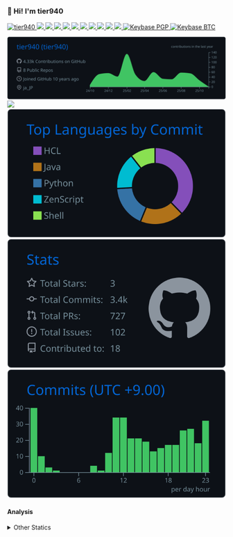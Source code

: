 ### 👋 Hi! I'm tier940

<p align="left"> 
  <a href="https://github.com/tier940/tier940/">
    <img src="https://komarev.com/ghpvc/?username=tier940" alt="tier940" />
  </a>
  <a href="http://twitter.com/tier940">
    <img height="20" src="https://img.shields.io/twitter/follow/tier940?label=Twitter&logo=twitter&style=flat" />
  </a>
  <a href="https://github.com/tier940">
    <img height="20" src="https://img.shields.io/github/followers/tier940?label=follow&logo=github&style=flat" />
  </a>
  <a href="https://www.reddit.com/user/tier940">
    <img height="20" src="https://img.shields.io/reddit/user-karma/combined/tier940?label=Reddit&logo=reddit&style=flat" />
  </a>
  <a href="https://stackoverflow.com/users/17317833/tier940">
    <img height="20" src="https://img.shields.io/stackexchange/stackoverflow/r/17317833?label=StackOverflow&logo=stack-overflow&style=flat" />
  </a>
  <a href="https://zenn.dev/tier940">
    <img height="20" src="https://zenn.badge.nikaera.com/s/tier940/likes" />
  </a>
  <a href="https://zenn.dev/tier940">
    <img height="20" src="https://zenn.badge.nikaera.com/s/tier940/followers" />
  </a>
  <a href="https://zenn.dev/tier940">
    <img height="20" src="https://zenn.badge.nikaera.com/s/tier940/articles" />
  </a>
  <a href="http://qiita.com/tier940">
    <img height="20" src="https://qiita-badge.apiapi.app/s/tier940/posts.svg" />
  </a>
  <a href="http://qiita.com/tier940">
    <img height="20" src="https://qiita-badge.apiapi.app/s/tier940/contributions.svg" />
  </a>
  <a href="https://github.com/tier940/tier940/">
    <img height="20" src="https://github.com/tier940/tier940/actions/workflows/main.yml/badge.svg" />
  </a>
  <a href="https://keybase.io/tier940">
    <img alt="Keybase PGP" src="https://img.shields.io/keybase/pgp/tier940">
  </a>
  <a href="https://keybase.io/tier940">
    <img alt="Keybase BTC" src="https://img.shields.io/keybase/btc/tier940">
  </a>
</p>

[![](https://raw.githubusercontent.com/tier940/tier940/main/profile-summary-card-output/github_dark/0-profile-details.svg)](https://github.com/vn7n24fzkq/github-profile-summary-cards)
[![](https://raw.githubusercontent.com/tier940/tier940/main/profile-summary-card-output/github_dark/1-repos-per-language.svg)](https://github.com/vn7n24fzkq/github-profile-summary-cards) [![](https://raw.githubusercontent.com/tier940/tier940/main/profile-summary-card-output/github_dark/2-most-commit-language.svg)](https://github.com/vn7n24fzkq/github-profile-summary-cards)
[![](https://raw.githubusercontent.com/tier940/tier940/main/profile-summary-card-output/github_dark/3-stats.svg)](https://github.com/vn7n24fzkq/github-profile-summary-cards) [![](https://raw.githubusercontent.com/tier940/tier940/main/profile-summary-card-output/github_dark/4-productive-time.svg)](https://github.com/vn7n24fzkq/github-profile-summary-cards)


#### Analysis
<!-- <img height="150" src="https://github.com/tier940/tier940/blob/master/images/stat.svg" alt="Alternative Text"/> -->

<details>
  <summary>Other Statics</summary>
  <!--START_SECTION:waka-->
![Code Time](http://img.shields.io/badge/Code%20Time-6%2C162%20hrs%2017%20mins-blue)

**🐱 My GitHub Data** 

> 📦 80.1 kB Used in GitHub's Storage 
 > 
> 💼 Opted to Hire
 > 
> 📜 14 Public Repositories 
 > 
> 🔑 8 Private Repositories 
 > 
**I'm an Early 🐤** 

```text
🌞 Morning                2740 commits        ████░░░░░░░░░░░░░░░░░░░░░   16.94 % 
🌆 Daytime                5829 commits        █████████░░░░░░░░░░░░░░░░   36.03 % 
🌃 Evening                5902 commits        █████████░░░░░░░░░░░░░░░░   36.48 % 
🌙 Night                  1707 commits        ███░░░░░░░░░░░░░░░░░░░░░░   10.55 % 
```
📅 **I'm Most Productive on Saturday** 

```text
Monday                   1768 commits        ███░░░░░░░░░░░░░░░░░░░░░░   10.93 % 
Tuesday                  2481 commits        ████░░░░░░░░░░░░░░░░░░░░░   15.34 % 
Wednesday                1914 commits        ███░░░░░░░░░░░░░░░░░░░░░░   11.83 % 
Thursday                 1622 commits        ███░░░░░░░░░░░░░░░░░░░░░░   10.03 % 
Friday                   2353 commits        ████░░░░░░░░░░░░░░░░░░░░░   14.54 % 
Saturday                 3132 commits        █████░░░░░░░░░░░░░░░░░░░░   19.36 % 
Sunday                   2908 commits        ████░░░░░░░░░░░░░░░░░░░░░   17.98 % 
```


📊 **This Week I Spent My Time On** 

```text
🕑︎ Time Zone: Asia/Tokyo

💬 Programming Languages: 
Other                    22 hrs 31 mins      ██████████████░░░░░░░░░░░   54.42 % 
Markdown                 17 hrs 19 mins      ██████████░░░░░░░░░░░░░░░   41.83 % 
Docker                   42 mins             ░░░░░░░░░░░░░░░░░░░░░░░░░   01.71 % 
JSON                     35 mins             ░░░░░░░░░░░░░░░░░░░░░░░░░   01.44 % 
YAML                     11 mins             ░░░░░░░░░░░░░░░░░░░░░░░░░   00.45 % 

🔥 Editors: 
Chrome                   23 hrs 26 mins      ██████████████░░░░░░░░░░░   56.60 % 
VS Code                  17 hrs 46 mins      ███████████░░░░░░░░░░░░░░   42.92 % 
IntelliJ IDEA            6 mins              ░░░░░░░░░░░░░░░░░░░░░░░░░   00.28 % 
Edge                     4 mins              ░░░░░░░░░░░░░░░░░░░░░░░░░   00.20 % 

💻 Operating System: 
Windows                  24 hrs 14 mins      ███████████████░░░░░░░░░░   58.57 % 
Linux                    16 hrs 53 mins      ██████████░░░░░░░░░░░░░░░   40.78 % 
Unknown OS               16 mins             ░░░░░░░░░░░░░░░░░░░░░░░░░   00.66 % 
```

**I Mostly Code in Java** 

```text
Java                     11 repos            ██████████░░░░░░░░░░░░░░░   39.29 % 
Shell                    3 repos             ███░░░░░░░░░░░░░░░░░░░░░░   10.71 % 
HCL                      3 repos             ███░░░░░░░░░░░░░░░░░░░░░░   10.71 % 
JavaScript               1 repo              █░░░░░░░░░░░░░░░░░░░░░░░░   03.57 % 
Python                   1 repo              █░░░░░░░░░░░░░░░░░░░░░░░░   03.57 % 
```



**Timeline**

![Lines of Code chart](https://raw.githubusercontent.com/tier940/tier940/main/assets/bar_graph.png)


 Last Updated on 12/08/2025 00:43:09 UTC
<!--END_SECTION:waka-->
</details>
